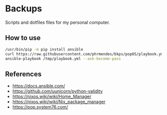 # Backups

Scripts and dotfiles files for my personal computer.

## How to use

```sh
/usr/bin/pip -m pip install ansible
curl https://raw.githubusercontent.com/phrmendes/bkps/popOS/playbook.yml > /tmp/playbook.yml
ansible-playbook /tmp/playbook.yml --ask-become-pass
```

## References

- <https://docs.ansible.com/>
- <https://github.com/uunicorn/python-validity>
- <https://nixos.wiki/wiki/Home_Manager>
- <https://nixos.wiki/wiki/Nix_package_manager>
- <https://pop.system76.com/>
